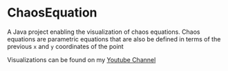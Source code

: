 # ChaosEquation
A Java project enabling the visualization of chaos equations. Chaos equations are parametric equations that are also be defined in terms of the previous `x` and `y` coordinates of the point

Visualizations can be found on my [Youtube Channel](https://www.youtube.com/watch?v=GY7qOxzqHAI&list=PLYXpZqs-CVggnCNCgpsyUX1fK65kNV5VF)
